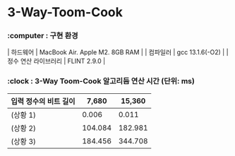 # 3-Way-Toom-Cook

### :computer : 구현 환경
| 하드웨어  | MacBook Air. Apple M2. 8GB RAM  | 
| 컴파일러 | gcc 13.1.6(-O2) |
| 정수 연산 라이브러리 | FLINT 2.9.0 |

### :clock : 3-Way Toom-Cook 알고리듬 연산 시간 (단위: ms)
| 입력 정수의 비트 길이  | 7,680 | 15,360 |
|-------------------|--------|--------|
| (상황 1) | 0.006 | 0.011 |
| (상황 2) | 104.084 | 182.981 |
| (상황 3) | 184.456 | 344.708 |
